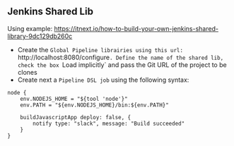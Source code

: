 ## Jenkins Shared Lib

Using example: https://itnext.io/how-to-build-your-own-jenkins-shared-library-9dc129db260c

- Create the `Global Pipeline librairies using this url: `http://localhost:8080/configure`. Define the name of the shared lib, check the box `Load implicitly`
  and pass the Git URL of the project to be clones
- Create next a `Pipeline DSL job` using the following syntax:
```
node {
    env.NODEJS_HOME = "${tool 'node'}"
    env.PATH = "${env.NODEJS_HOME}/bin:${env.PATH}"
    
    buildJavascriptApp deploy: false, {
        notify type: "slack", message: "Build succeeded"
    }
}
```